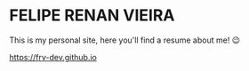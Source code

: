 # FELIPE RENAN VIEIRA

This is my personal site, here you'll find a resume about me! 😉

https://frv-dev.github.io
